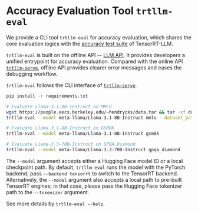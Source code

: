 # Accuracy Evaluation Tool `trtllm-eval`

We provide a CLI tool `trtllm-eval` for accuracy evaluation, which shares the core evaluation logics with the [accuracy test suite](../../tests/integration/defs/accuracy) of TensorRT-LLM.

`trtllm-eval` is built on the offline API -- [LLM API](https://nvidia.github.io/TensorRT-LLM/llm-api/index.html). It provides developers a unified entrypoint for accuracy evaluation. Compared with the online API [`trtllm-serve`](https://nvidia.github.io/TensorRT-LLM/commands/trtllm-serve.html), offline API provides clearer error messages and eases the debugging workflow.

`trtllm-eval` follows the CLI interface of [`trtllm-serve`](https://nvidia.github.io/TensorRT-LLM/commands/trtllm-serve.html).

```bash
pip install -r requirements.txt

# Evaluate Llama-3.1-8B-Instruct on MMLU
wget https://people.eecs.berkeley.edu/~hendrycks/data.tar && tar -xf data.tar
trtllm-eval --model meta-llama/Llama-3.1-8B-Instruct mmlu --dataset_path data

# Evaluate Llama-3.1-8B-Instruct on GSM8K
trtllm-eval --model meta-llama/Llama-3.1-8B-Instruct gsm8k

# Evaluate Llama-3.3-70B-Instruct on GPQA Diamond
trtllm-eval --model meta-llama/Llama-3.3-70B-Instruct gpqa_diamond
```

The `--model` argument accepts either a Hugging Face model ID or a local checkpoint path. By default, `trtllm-eval` runs the model with the PyTorch backend; pass `--backend tensorrt` to switch to the TensorRT backend. Alternatively, the `--model` argument also accepts a local path to pre-built TensorRT engines; in that case, please pass the Hugging Face tokenizer path to the `--tokenizer` argument.

See more details by `trtllm-eval --help`.
